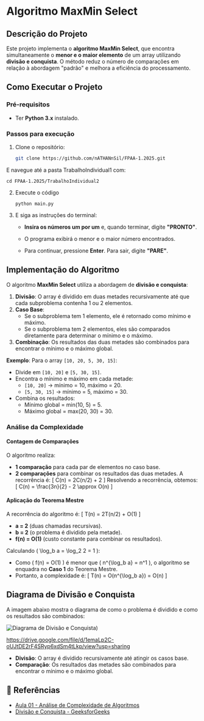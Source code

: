 # Algoritmo MaxMin Select

## Descrição do Projeto
Este projeto implementa o **algoritmo MaxMin Select**, que encontra simultaneamente o **menor e o maior elemento** de um array utilizando **divisão e conquista**. 
O método reduz o número de comparações em relação à abordagem "padrão" e melhora a eficiência do processamento.

## Como Executar o Projeto

### Pré-requisitos
- Ter **Python 3.x** instalado.

###  Passos para execução
1. Clone o repositório:
   ```bash
   git clone https://github.com/nATHANnSil/FPAA-1.2025.git
   
E navegue até a pasta TrabalhoIndividual1 com:

   ``` 
   cd FPAA-1.2025/TrabalhoIndividual2
   ```

2. Execute o código
    ```
    python main.py

3. E siga as instruções do terminal:

   * **Insira os números um por um** e, quando terminar, digite **"PRONTO"**.

   * O programa exibirá o menor e o maior número encontrados.

   * Para continuar, pressione **Enter**. Para sair, digite **"PARE"**.

## Implementação do Algoritmo

O algoritmo **MaxMin Select** utiliza a abordagem de **divisão e conquista**:
1. **Divisão**: O array é dividido em duas metades recursivamente até que cada subproblema contenha 1 ou 2 elementos.
2. **Caso Base**:
   - Se o subproblema tem 1 elemento, ele é retornado como mínimo e máximo.
   - Se o subproblema tem 2 elementos, eles são comparados diretamente para determinar o mínimo e o máximo.
3. **Combinação**: Os resultados das duas metades são combinados para encontrar o mínimo e o máximo global.

**Exemplo**:
Para o array `[10, 20, 5, 30, 15]`:
- Divide em `[10, 20]` e `[5, 30, 15]`.
- Encontra o mínimo e máximo em cada metade:
  - `[10, 20]` → mínimo = 10, máximo = 20.
  - `[5, 30, 15]` → mínimo = 5, máximo = 30.
- Combina os resultados:
  - Mínimo global = min(10, 5) = 5.
  - Máximo global = max(20, 30) = 30.

### Análise da Complexidade

#### Contagem de Comparações
O algoritmo realiza:
- **1 comparação** para cada par de elementos no caso base.
- **2 comparações** para combinar os resultados das duas metades.
A recorrência é:
\[
C(n) = 2C(n/2) + 2
\]
Resolvendo a recorrência, obtemos:
\[
C(n) = \frac{3n}{2} - 2 \approx O(n)
\]

#### Aplicação do Teorema Mestre
A recorrência do algoritmo é:
\[
T(n) = 2T(n/2) + O(1)
\]
- **a = 2** (duas chamadas recursivas).
- **b = 2** (o problema é dividido pela metade).
- **f(n) = O(1)** (custo constante para combinar os resultados).

Calculando \( \log_b a = \log_2 2 = 1 \):
- Como \( f(n) = O(1) \) é menor que \( n^{\log_b a} = n^1 \), o algoritmo se enquadra no **Caso 1** do Teorema Mestre.
- Portanto, a complexidade é:
  \[
  T(n) = O(n^{\log_b a}) = O(n)
  \]

## Diagrama de Divisão e Conquista

A imagem abaixo mostra o diagrama de como o problema é dividido e como os resultados são combinados:

![Diagrama de Divisão e Conquista](Imagens/DiagramaDiv&Conq.jpg))

https://drive.google.com/file/d/1emaLp2C-oUJtDE2rF4SRyp6xdSm4tLkp/view?usp=sharing

- **Divisão**: O array é dividido recursivamente até atingir os casos base.
- **Comparação**: Os resultados das metades são combinados para encontrar o mínimo e o máximo global.

## 📎 Referências
- [Aula 01 - Análise de Complexidade de Algoritmos](https://github.com/joaopauloaramuni/fundamentos-de-projeto-e-analise-de-algoritmos/blob/main/PDF/AULA%2001_Ana%CC%81lise%20de%20complexidade%20de%20algoritmos.pdf)
- [Divisão e Conquista - GeeksforGeeks](https://www.geeksforgeeks.org/divide-and-conquer/)
